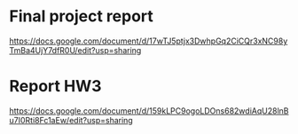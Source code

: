 # Final project report

https://docs.google.com/document/d/17wTJ5ptjx3DwhpGq2CiCQr3xNC98yTmBa4UjY7dfR0U/edit?usp=sharing

# Report HW3 

https://docs.google.com/document/d/159kLPC9ogoLDOns682wdiAqU28lnBu7I0Rti8Fc1aEw/edit?usp=sharing
